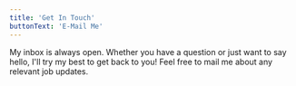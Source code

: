 ```yaml
---
title: 'Get In Touch'
buttonText: 'E-Mail Me'
---
```


My inbox is always open. Whether you have a question or just want to say hello, I'll try my best to get back to you! Feel free to mail me about any relevant job updates.
